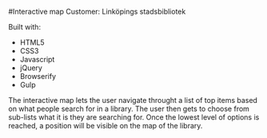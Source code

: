 #Interactive map
Customer: Linköpings stadsbibliotek

Built with:

* HTML5
* CSS3
* Javascript
* jQuery
* Browserify
* Gulp

The interactive map lets the user navigate throught a list of top items based on what people search for in a library. The user then gets to choose from sub-lists what it is they are searching for. Once the lowest level of options is reached, a position will be visible on the map of the library.